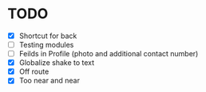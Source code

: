 # TODO  
 - [x] Shortcut for back
 - [ ] Testing modules
 - [ ] Feilds in Profile (photo and additional contact number)
 - [x] Globalize shake to text
 - [x] Off route
 - [x] Too near and near
